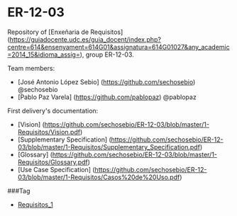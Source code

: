 # ER-12-03
Repository of [Enxeñaria de Requisitos] (https://guiadocente.udc.es/guia_docent/index.php?centre=614&ensenyament=614G01&assignatura=614G01027&any_academic=2014_15&idioma_assig=), group ER-12-03. 

Team members: 
* [José Antonio López Sebio] (https://github.com/sechosebio) @sechosebio  
* [Pablo Paz Varela] (https://github.com/pablopaz) @pablopaz

First delivery's documentation:
* [Vision] (https://github.com/sechosebio/ER-12-03/blob/master/1-Requisitos/Vision.pdf)
* [Supplementary Specification] (https://github.com/sechosebio/ER-12-03/blob/master/1-Requisitos/Supplementary_Specification.pdf)
* [Glossary] (https://github.com/sechosebio/ER-12-03/blob/master/1-Requisitos/Glossary.pdf)
* [Use Case Specification] (https://github.com/sechosebio/ER-12-03/blob/master/1-Requisitos/Casos%20de%20Uso.pdf)

###Tag 
- [Requisitos_1](https://github.com/sechosebio/ER-12-03/tree/master/1-Requisitos)

